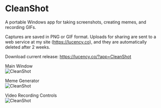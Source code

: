 # CleanShot
A portable Windows app for taking screenshots, creating memes, and recording GIFs.

Captures are saved in PNG or GIF format.  Uploads for sharing are sent to a web service at my site (https://lucency.co), and they are automatically deleted after 2 weeks.

Download current release: https://lucency.co/?app=CleanShot

Main Window  
![CleanShot](https://lucency.co/Images/Screenshots/CleanShot1.png)

Meme Generator  
![CleanShot](https://lucency.co/Images/Screenshots/CleanShot2.png)

Video Recording Controls  
![CleanShot](https://lucency.co/Images/Screenshots/CleanShot3.png)

